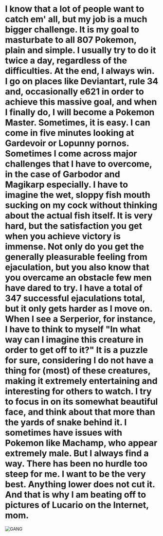 # I know that a lot of people want to catch em' all, but my job is a much bigger challenge. It is my goal to masturbate to all 807 Pokemon, plain and simple. I usually try to do it twice a day, regardless of the difficulties. At the end, I always win. I go on places like Deviantart, rule 34 and, occasionally e621 in order to achieve this massive goal, and when I finally do, I will become a Pokemon Master. Sometimes, it is easy. I can come in five minutes looking at Gardevoir or Lopunny pornos. Sometimes I come across major challenges that I have to overcome, in the case of Garbodor and Magikarp especially. I have to imagine the wet, sloppy fish mouth sucking on my cock without thinking about the actual fish itself. It is very hard, but the satisfaction you get when you achieve victory is immense. Not only do you get the generally pleasurable feeling from ejaculation, but you also know that you overcame an obstacle few men have dared to try. I have a total of 347 successful ejaculations total, but it only gets harder as I move on. When I see a Serperior, for instance, I have to think to myself "In what way can I imagine this creature in order to get off to it?" It is a puzzle for sure, considering I do not have a thing for (most) of these creatures, making it extremely entertaining and interesting for others to watch. I try to focus in on its somewhat beautiful face, and think about that more than the yards of snake behind it. I sometimes have issues with Pokemon like Machamp, who appear extremely male. But I always find a way. There has been no hurdle too steep for me. I want to be the very best. Anything lower does not cut it. And that is why I am beating off to pictures of Lucario on the Internet, mom.

![GANG](https://i.kym-cdn.com/entries/icons/original/000/017/280/e29.jpg "ignorant shit tho")
